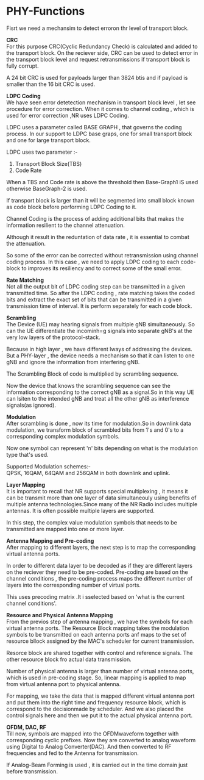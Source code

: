 # PHY-Functions

Fisrt we need a mechansim to detect erroron thr level of transport block.

**CRC**<br />
For this purpose CRC(Cyclic Redundancy Check) is calculated and added to the transport block. On the reciever side, CRC can be used to detect error in the transport block level and request retransmissions if transport block is fully corrupt.

A 24 bit CRC is used for payloads larger than 3824 btis and if payload is smaller than the 16 bit CRC is used.

**LDPC Coding**<br />
We have seen error detetection mechanism in transport block level , let see procedure for error correction. When it comes to channel coding , which is used for error correction ,NR uses LDPC Coding. 

LDPC uses a parameter called BASE GRAPH , that governs the coding process. In our support to LDPC base graps, one for small transport block and one for large transport block.

LDPC uses two parameter :-<br />
1. Transport Block Size(TBS)<br />
2. Code Rate

When a TBS and Code rate is above the threshold then Base-Graph1 iS used otherwise BaseGraph-2 is used.

If transport block is larger than it will be segmented into small block known as code block before performing LDPC Coding to it.

Channel Coding is the process of adding additional bits that makes the information resilient to the channel attenuation.

Although it result in the reduntation of data rate ,  it is essential to combat the attenuation.

So some of the error can be corrected without retransmission using channel coding process. In this case , we need to apply LDPC coding to each code-block to improves its resiliency and to correct some of the small error.

**Rate Matching**<br />
Not all the output bit of LDPC coding step can be transmitted in a given transmitted time. So after the LDPC coding , rate matching takes the coded bits and extract the exact set of bits that can be transmitted in a given transmission time of interval. It is perform separately for each code block.

**Scrambling**<br />
The Device (UE) may hearing signals from multiple gNB simultaneously. So can the UE differentiate the incominh=g signals into separate gNB's at the very low layers of the protocol-stack.

Because in high layer , we have different lways of addressing the devices. But a PHY-layer , the device needs a mechanism so that it can listen to one gNB and ignore the information from interfering gNB.

The Scrambling Block of code is multiplied by scrambling sequence.

Now the device that knows the scrambling sequence can see the information corresponding to the correct gNB as a signal.So in this way UE can lsiten to the intended gNB and treat all the other gNB as interference signals(as ignored).

**Modulation**<br />
After scrambling is done , now its time for modulation.So in downlink data modulation, we transform block of scrambled bits from 1's and 0's to a corresponding complex modulation symbols.

Now one symbol can represent 'n' bits depending on what is the modulation type that's used.

Supported Modulation schemes:-<br />
QPSK, 16QAM, 64QAM and 256QAM in both downlink and uplink.

**Layer Mapping**<br />
It is important to recall that NR supports special multiplexing , it means it can be transmit more than one layer of data simultaneouly using benefits of multiple antenna technologies.Since many of the NR Radio includes multiple antennas. It is often  possible multiple layers are supported. 

In this step, the complex value modulation symbols that needs to be transmitted are mapped into one or more layer.


**Antenna Mapping and Pre-coding**<br />
After mapping to different layers, the next step is to map the corresponding virtual antenna ports.

In order to different data layer to be decoded as if they are different layers on the reciever they need to be pre-coded.
Pre-coding are based on the channel conditions , the pre-coding process maps the different number of layers into the corresponding number of virtual ports.

This uses precoding matrix .It i sselected based on 'what is the current channel conditions'.

**Resource and Physical Antenna Mapping**<br />
From the previos step of antenna mapping , we have the symbols for each virtual antenna ports. The Resource Block mapping takes the modulation symbols to be transmitted on each antenna ports anf maps to the set of resource bllock assigned by the MAC's scheduler for current transmission.

Resorce block are shared together with control and reference signals. The other resource block fro actual data transmission.

Number of physical antenna is larger than number of virtual antenna ports, which is used in pre-coding stage. So, linear mapping is applied to map from virtual antenna port to physical antenna.

For mapping, we take the data that is mapped different virtual antenna port and put them into the right time and frequency resource block, which is correspond to the decisionmade by scheduler. And we also placed the control signals here and then we put it to the actual physical antenna port.

**OFDM, DAC, RF**<br />
Till now, symbols are mapped into the OFDMwaveform together with corresponding cyclic prefixes. Now they are converted to analog waveform using Digital to Analog Converter(DAC). And then converted to RF frequencies and fed to the Antenna for transmission.
 
If Analog-Beam Forming is used , it is carried out in the time domain just before transmission.
